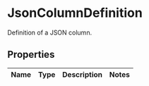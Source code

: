 

# JsonColumnDefinition

Definition of a JSON column.

## Properties

| Name | Type | Description | Notes |
|------------ | ------------- | ------------- | -------------|



